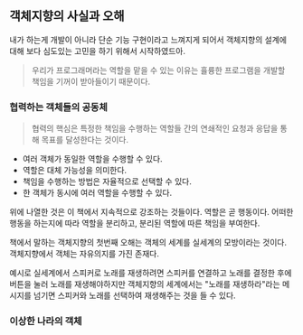 ## 객체지향의 사실과 오해

내가 하는게 개발이 아니라 단순 기능 구현이라고 느껴지게 되어서 객체지향의 설계에 대해 보다 심도있는 고민을 하기 위해서 시작하였드아.

> 우리가 프로그래머라는 역할을 맡을 수 있는 이유는 휼륭한 프로그램을 개발할 책임을 기꺼이 받아들이기 때문이다.

### 협력하는 객체들의 공동체
> 협력의 핵심은 특정한 책임을 수행하는 역할들 간의 연쇄적인 요청과 응답을 통해 목표를 달성한다는 것이다.

- 여러 객체가 동일한 역할을 수행할 수 있다.
- 역할은 대체 가능성을 의미한다.
- 책임을 수행하는 방법은 자율적으로 선택할 수 있다.
- 한 객체가 동시에 여러 역할을 수행할 수 있다.

위에 나열한 것은 이 책에서 지속적으로 강조하는 것들이다. 역할은 곧 행동이다. 어떠한 행동을 하는지에 따라 역할을 분리하고, 분리된 역할에 따른 책임을 부여한다. 

책에서 말하는 객체지향의 첫번째 오해는 객체의 세계를 실세계의 모방이라는 것이다. 객체지향에서 객체는 자유의지를 가진 존재다. 

예시로 실세계에서 스피커로 노래를 재생하려면 스피커를 연결하고 노래를 결정한 후에 버튼을 눌러 노래를 재생해야하지만 객체지향의 세계에서는 "노래를 재생하라"라는 메시지를 넘기면 스피커와 노래를 선택하여 재생해주는 것을 들 수 있다.

### 이상한 나라의 객체
